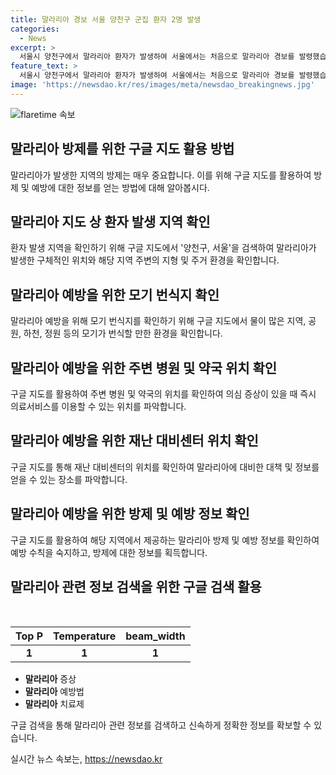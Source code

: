 ```yaml
---
title: 말라리아 경보 서울 양천구 군집 환자 2명 발생
categories:
  - News
excerpt: >
  서울시 양천구에서 말라리아 환자가 발생하여 서울에서는 처음으로 말라리아 경보를 발령했습니다. 두 환자는 증상 발생 간격이 2주 이내이고 거주지가 1킬로미터 이내인 첫 군집 사례로, 서울시는 역학조사를 진행하고 지역 내 확산을 막기 위해 모기 방제도 지원할 방침입니다. 또한, 말라리아 의심 증상이 있는 경우 보건소에서 48시간 주기로 검사를 받을 수 있습니다. 
feature_text: >
  서울시 양천구에서 말라리아 환자가 발생하여 서울에서는 처음으로 말라리아 경보를 발령했습니다. 두 환자는 증상 발생 간격이 2주 이내이고 거주지가 1킬로미터 이내인 첫 군집 사례로, 서울시는 역학조사를 진행하고 지역 내 확산을 막기 위해 모기 방제도 지원할 방침입니다. 또한, 말라리아 의심 증상이 있는 경우 보건소에서 48시간 주기로 검사를 받을 수 있습니다. 
image: 'https://newsdao.kr/res/images/meta/newsdao_breakingnews.jpg'
---
```


<p><img src="https://newsdao.kr/res/images/meta/newsdao_breakingnews.jpg" alt="flaretime 속보" /></p>

<h2 data-ke-size="size26">말라리아 방제를 위한 구글 지도 활용 방법</h2>

<p data-ke-size="size16">말라리아가 발생한 지역의 방제는 매우 중요합니다. 이를 위해 구글 지도를 활용하여 방제 및 예방에 대한 정보를 얻는 방법에 대해 알아봅시다.</p>

<h2 data-ke-size="size26">말라리아 지도 상 환자 발생 지역 확인</h2>

<p data-ke-size="size16">환자 발생 지역을 확인하기 위해 구글 지도에서 '양천구, 서울'을 검색하여 말라리아가 발생한 구체적인 위치와 해당 지역 주변의 지형 및 주거 환경을 확인합니다.</p>

<h2 data-ke-size="size26">말라리아 예방을 위한 모기 번식지 확인</h2>

<p data-ke-size="size16">말라리아 예방을 위해 모기 번식지를 확인하기 위해 구글 지도에서 물이 많은 지역, 공원, 하천, 정원 등의 모기가 번식할 만한 환경을 확인합니다.</p>

<h2 data-ke-size="size26">말라리아 예방을 위한 주변 병원 및 약국 위치 확인</h2>

<p data-ke-size="size16">구글 지도를 활용하여 주변 병원 및 약국의 위치를 확인하여 의심 증상이 있을 때 즉시 의료서비스를 이용할 수 있는 위치를 파악합니다.</p>

<h2 data-ke-size="size26">말라리아 예방을 위한 재난 대비센터 위치 확인</h2>

<p data-ke-size="size16">구글 지도를 통해 재난 대비센터의 위치를 확인하여 말라리아에 대비한 대책 및 정보를 얻을 수 있는 장소를 파악합니다.</p>

<h2 data-ke-size="size26">말라리아 예방을 위한 방제 및 예방 정보 확인</h2>

<p data-ke-size="size16">구글 지도를 활용하여 해당 지역에서 제공하는 말라리아 방제 및 예방 정보를 확인하여 예방 수칙을 숙지하고, 방제에 대한 정보를 획득합니다.</p>

<h2 data-ke-size="size26">말라리아 관련 정보 검색을 위한 구글 검색 활용</h2>

<p data-ke-size="size16">&nbsp;</p>

<table>
<thead>
<tr>
<th style="text-align: center;">Top P</th>
<th style="text-align: center;">Temperature</th>
<th style="text-align: center;">beam_width</th>
</tr>
</thead>
<tbody>
<tr>
<td style="text-align: center; height: 17px;"><b>1</b></td>
<td style="text-align: center; height: 17px;"><b>1</b></td>
<td style="text-align: center; height: 17px;"><b>1</b></td>
</tr>
</tbody>
</table>

<ul>
<li><b>말라리아</b> 증상</li>
<li><b>말라리아</b> 예방법</li>
<li><b>말라리아</b> 치료제</li>
</ul>

<p data-ke-size="size16">구글 검색을 통해 말라리아 관련 정보를 검색하고 신속하게 정확한 정보를 확보할 수 있습니다.</p>
실시간 뉴스 속보는, <a href="https://newsdao.kr" rel="dofollow">https://newsdao.kr</a>


